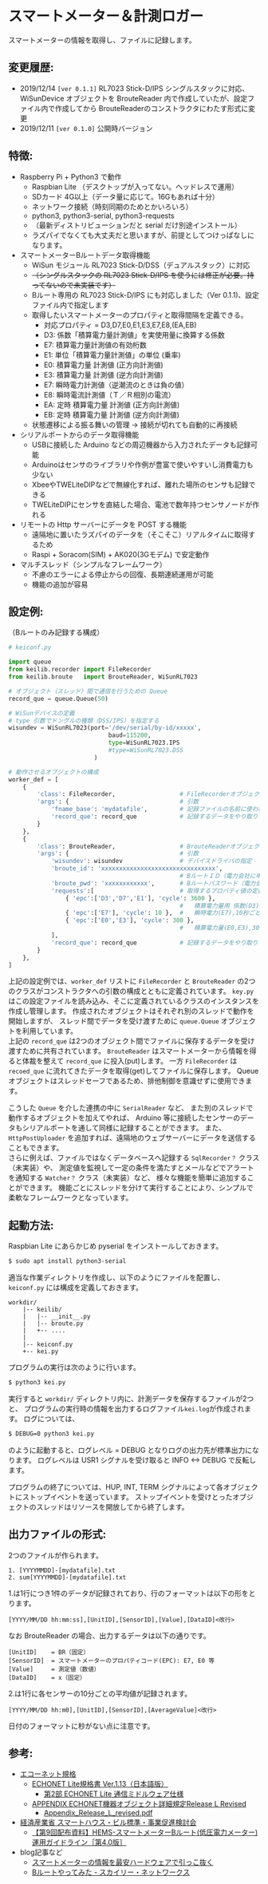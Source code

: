 スマートメーター＆計測ロガー
====================

スマートメーターの情報を取得し、ファイルに記録します。

変更履歴:
--------------------
* 2019/12/14 `[ver 0.1.1]` RL7023 Stick-D/IPS シングルスタックに対応、WiSunDevice オブジェクトを BrouteReader 内で作成していたが、設定ファイル内で作成してから BrouteReaderのコンストラクタにわたす形式に変更
* 2019/12/11 `[ver 0.1.0]` 公開時バージョン

特徴:
--------------------
- Raspberry Pi + Python3 で動作
  - Raspbian Lite （デスクトップが入ってない。ヘッドレスで運用）
  - SDカード 4G以上（データ量に応じて。16Gもあれば十分）
  - ネットワーク接続（時刻同期のためとかいろいろ）
  - python3, python3-serial, python3-requests
  - （最新ディストリビューションだと serial だけ別途インストール）
  - ラズパイでなくても大丈夫だと思いますが、前提としてつけっぱなしになります。
- スマートメーターBルートデータ取得機能
  - WiSun モジュール RL7023 Stick-D/DSS（デュアルスタック）に対応
  - ~~（シングルスタックの RL7023 Stick-D/IPS を使うには修正が必要。持ってないので未実装です）~~
  - Bルート専用の RL7023 Stick-D/IPS にも対応しました（Ver 0.1.1)、設定ファイル内で指定します
  - 取得したいスマートメーターのプロパティと取得間隔を定義できる。
    * 対応プロパティ = D3,D7,E0,E1,E3,E7,E8,(EA,EB)
    * D3: 係数「積算電力量計測値」を実使用量に換算する係数
    * E7: 積算電力量計測値の有効桁数
    * E1: 単位「積算電力量計測値」の単位 (乗率)
    * E0: 積算電力量 計測値 (正方向計測値)
    * E3: 積算電力量 計測値 (逆方向計測値)
    * E7: 瞬時電力計測値（逆潮流のときは負の値）
    * E8: 瞬時電流計測値（Ｔ／Ｒ相別の電流）
    * EA: 定時 積算電力量 計測値 (正方向計測値)
    * EB: 定時 積算電力量 計測値 (逆方向計測値)
  - 状態遷移による振る舞いの管理 → 接続が切れても自動的に再接続
- シリアルポートからのデータ取得機能
  - USBに接続した Arduino などの周辺機器から入力されたデータも記録可能
  - Arduinoはセンサのライブラリや作例が豊富で使いやすいし消費電力も少ない
  - XbeeやTWELiteDIPなどで無線化すれば、離れた場所のセンサも記録できる
  - TWELiteDIPにセンサを直結した場合、電池で数年持つセンサノードが作れる
- リモートの Http サーバーにデータを POST する機能
  - 遠隔地に置いたラズパイのデータを（そこそこ）リアルタイムに取得するため
  - Raspi + Soracom(SIM) + AK020(3Gモデム) で安定動作
- マルチスレッド（シンプルなフレームワーク）
  - 不慮のエラーによる停止からの回復、長期連続運用が可能
  - 機能の追加が容易

設定例:
--------------------
（Bルートのみ記録する構成）
```python
# keiconf.py

import queue
from keilib.recorder import FileRecorder
from keilib.broute   import BrouteReader, WiSunRL7023

# オブジェクト（スレッド）間で通信を行うための Queue
record_que = queue.Queue(50)

# WiSunデバイスの定義
# type 引数でドングルの種類（DSS/IPS）を指定する
wisundev = WiSunRL7023(port='/dev/serial/by-id/xxxxx',
                            baud=115200,
                            type=WiSunRL7023.IPS
                            #type=WiSunRL7023.DSS
                        )

# 動作させるオブジェクトの構成
worker_def = [
    {
        'class': FileRecorder,                  # FileRecorderオブジェクトを作成
        'args': {                               # 引数
            'fname_base': 'mydatafile',         # 記録ファイルの名前に使われる文字列
            'record_que': record_que            # 記録するデータをやり取りする Queue
        }
    },
    {
        'class': BrouteReader,                  # BrouteReaderオブジェクトを作成
        'args': {                               # 引数
            'wisundev': wisundev                # デバイスドライバの指定
            'broute_id': 'xxxxxxxxxxxxxxxxxxxxxxxxxxxxxxxx',
                                                # BルートＩＤ（電力会社に申請）
            'broute_pwd': 'xxxxxxxxxxxx',       # Bルートパスワード（電力会社に申請）
            'requests':[                        # 取得するプロパティ値の定義
                { 'epc':['D3','D7','E1'], 'cycle': 3600 },
                                                #   積算電力量用 係数(D3),有効桁数(D7),単位(E1),3600秒ごと
                { 'epc':['E7'], 'cycle': 10 },  #   瞬時電力(E7),10秒ごと
                { 'epc':['E0','E3'], 'cycle': 300 },
                                                #   積算電力量(E0,E3),300秒ごと
            ],
            'record_que': record_que            # 記録するデータをやり取りする Queue
        }
    },
]
```
上記の設定例では、`worker_def` リストに `FileRecorder` と `BrouteReader`
の2つのクラスがコンストラクタへの引数の構成とともに定義されています。
`key.py` はこの設定ファイルを読み込み、そこに定義されているクラスのインスタンスを作成し管理します。
作成されたオブジェクトはそれぞれ別のスレッドで動作を開始しますが、
スレッド間でデータを受け渡すために `queue.Queue` オブジェクトを利用しています。  
上記の `record_que` は2つのオブジェクト間でファイルに保存するデータを受け渡すために共有されています。
`BrouteReader` はスマートメーターから情報を得ると体裁を整えて `record_que` に投入(put)します。
一方 `FileRecorder` は `recoed_que` に流れてきたデータを取得(get)してファイルに保存します。
Queue オブジェクトはスレッドセーフであるため、排他制御を意識せずに使用できます。

こうした `Queue` を介した連携の中に `SerialReader` など、
また別のスレッドで動作するオブジェクトを加えてやれば、
Arduino 等に接続したセンサーのデータもシリアルポートを通して同様に記録することができます。
また、`HttpPostUploader` を追加すれば、遠隔地のウェブサーバーにデータを送信することもできます。  
さらに例えば、ファイルではなくデータベースへ記録する `SqlRecorder？` クラス（未実装）や、
測定値を監視して一定の条件を満たすとメールなどでアラートを通知する `Watcher？` クラス（未実装）など、
様々な機能を簡単に追加することができます。
機能ごとにスレッドを分けて実行することにより、シンプルで柔軟なフレームワークとなっています。

起動方法:
--------------------
Raspbian Lite にあらかじめ pyserial をインストールしておきます。
```sh
$ sudo apt install python3-serial
```
適当な作業ディレクトリを作成し、以下のようにファイルを配置し、
`keiconf.py` には構成を定義しておきます。

```text
workdir/
    |-- keilib/
    |   |-- __init__.py
    |   |-- broute.py
    |   +-- ....
    |
    |-- keiconf.py
    +-- kei.py
```

プログラムの実行は次のように行います。
```sh
$ python3 kei.py
```
実行すると `workdir/` ディレクトリ内に、計測データを保存するファイルが2つと、
プログラムの実行時の情報を出力するログファイル`kei.log`が作成されます。
ログについては、

```sh
$ DEBUG=0 python3 kei.py
```
のように起動すると、ログレベル = DEBUG となりログの出力先が標準出力になります。
ログレベルは USR1 シグナルを受け取ると INFO <-> DEBUG で反転します。

プログラムの終了については、HUP, INT, TERM シグナルによって各オブジェクトにストップイベントを送っています。
ストップイベントを受けとったオブジェクトのスレッドはリソースを開放してから終了します。

出力ファイルの形式:
--------------------
2つのファイルが作られます。

```
1. [YYYYMMDD]-[mydatafile].txt
2. sum[YYYYMMDD]-[mydatafile].txt
```
1.は1行につき1件のデータが記録されており、行のフォーマットは以下の形をとります。
```text
[YYYY/MM/DD hh:mm:ss],[UnitID],[SensorID],[Value],[DataID]<改行>
```
なお BrouteReader の場合、出力するデータは以下の通りです。
```
[UnitID]    = BR（固定）
[SensorID]  = スマートメーターのプロパティコード(EPC): E7, E0 等
[Value]     = 測定値（数値）
[DataID]    = x（固定）
```
2.は1行に各センサーの10分ごとの平均値が記録されます。
```
[YYYY/MM/DD hh:m0],[UnitID],[SensorID],[AverageValue]<改行>
```
日付のフォーマットに秒がない点に注意です。

参考:
--------------------
* [エコーネット規格](https://echonet.jp/spec_g/)
  - [ECHONET Lite規格書 Ver.1.13（日本語版）](https://echonet.jp/spec_v113_lite/)
    - [第2部 ECHONET Lite 通信ミドルウェア仕様](https://echonet.jp/wp/wp-content/uploads/pdf/General/Standard/ECHONET_lite_V1_13_jp/ECHONET-Lite_Ver.1.13_02.pdf)
  - [APPENDIX ECHONET機器オブジェクト詳細規定Release L Revised](https://echonet.jp/spec_object_rl_revised/)
    - [Appendix_Release_L_revised.pdf](https://echonet.jp/wp/wp-content/uploads/pdf/General/Standard/Release/Release_L_jp/Appendix_Release_L_revised.pdf)
* [経済産業省 スマートハウス・ビル標準・事業促進検討会](https://www.meti.go.jp/committee/kenkyukai/mono_info_service.html#smart_house)
  - [【第9回配布資料】HEMS-スマートメーターBルート(低圧電力メーター)運用ガイドライン［第4.0版］](https://www.meti.go.jp/committee/kenkyukai/shoujo/smart_house/pdf/009_s03_00.pdf)
* blog記事など
  - [スマートメーターの情報を最安ハードウェアで引っこ抜く](https://qiita.com/rukihena/items/82266ed3a43e4b652adb)
  - [Bルートやってみた - スカイリー・ネットワークス](http://www.skyley.com/products/b-route.html)
